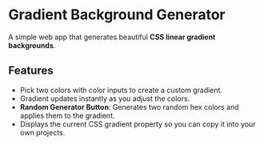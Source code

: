 # Gradient Background Generator

A simple web app that generates beautiful **CSS linear gradient backgrounds**.  

## Features
- Pick two colors with color inputs to create a custom gradient.
- Gradient updates instantly as you adjust the colors.
- **Random Generator Button**: Generates two random hex colors and applies them to the gradient.
- Displays the current CSS gradient property so you can copy it into your own projects.



